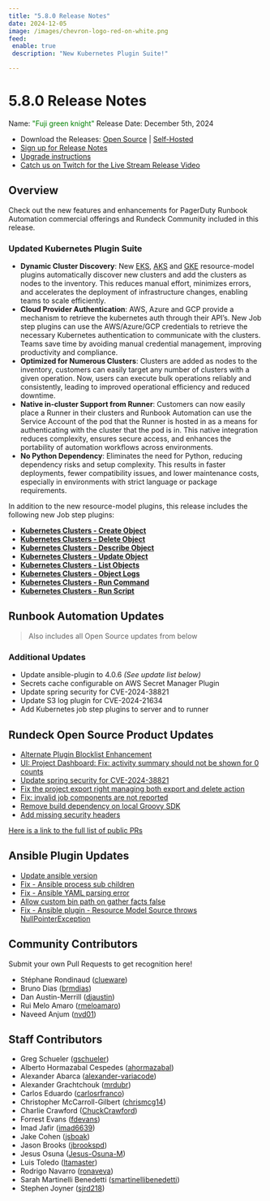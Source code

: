 ```yaml
---
title: "5.8.0 Release Notes"
date: 2024-12-05
image: /images/chevron-logo-red-on-white.png
feed:
 enable: true
 description: "New Kubernetes Plugin Suite!"

---
```


# 5.8.0 Release Notes

Name: <span style="color: green"><span class="glyphicon glyphicon-knight"></span> "Fuji green knight"</span>
Release Date: December 5th, 2024

- Download the Releases: [Open Source](https://www.rundeck.com/community-downloads/5.8.0) | [Self-Hosted](https://www.rundeck.com/enterprise-downloads/5.8.0)
- [Sign up for Release Notes](https://www.rundeck.com/release-notes-signup)
- [Upgrade instructions](/upgrading/index.md)
- [Catch us on Twitch for the Live Stream Release Video](https://www.twitch.tv/pagerduty)

## Overview

Check out the new features and enhancements for PagerDuty Runbook Automation commercial offerings and Rundeck Community included in this release.

### Updated Kubernetes Plugin Suite

- **Dynamic Cluster Discovery**: New [EKS](/manual/projects/resource-model-sources/aws-eks.md), [AKS](/manual/projects/resource-model-sources/azure-aks.md) and [GKE](/manual/projects/resource-model-sources/gcp-gke.md) resource-model plugins automatically discover new clusters and add the clusters as nodes to the inventory. This reduces manual effort, minimizes errors, and accelerates the deployment of infrastructure changes, enabling teams to scale efficiently.
- **Cloud Provider Authentication**: AWS, Azure and GCP provide a mechanism to retrieve the kubernetes auth through their API’s. New Job step plugins can use the AWS/Azure/GCP credentials to retrieve the necessary Kubernetes authentication to communicate with the clusters. Teams save time by avoiding manual credential management, improving productivity and compliance.
- **Optimized for Numerous Clusters**: Clusters are added as nodes to the inventory, customers can easily target any number of clusters with a given operation. Now, users can execute bulk operations reliably and consistently, leading to improved operational efficiency and reduced downtime.
- **Native in-cluster Support from Runner**: Customers can now easily place a Runner in their clusters and Runbook Automation can use the Service Account of the pod that the Runner is hosted in as a means for authenticating with the cluster that the pod is in. This native integration reduces complexity, ensures secure access, and enhances the portability of automation workflows across environments.
- **No Python Dependency**: Eliminates the need for Python, reducing dependency risks and setup complexity. This results in faster deployments, fewer compatibility issues, and lower maintenance costs, especially in environments with strict language or package requirements.

In addition to the new resource-model plugins, this release includes the following new Job step plugins:
* [**Kubernetes Clusters - Create Object**](/manual/jobs/job-plugins/node-steps/kubernetes-create-object.md)
* [**Kubernetes Clusters - Delete Object**](/manual/jobs/job-plugins/node-steps/kubernetes-delete-object.md)
* [**Kubernetes Clusters - Describe Object**](/manual/jobs/job-plugins/node-steps/kubernetes-describe-object.md)
* [**Kubernetes Clusters - Update Object**](/manual/jobs/job-plugins/node-steps/kubernetes-update-object.md)
* [**Kubernetes Clusters - List Objects**](/manual/jobs/job-plugins/node-steps/kubernetes-list-objects.md)
* [**Kubernetes Clusters - Object Logs**](/manual/jobs/job-plugins/node-steps/kubernetes-object-logs.md)
* [**Kubernetes Clusters - Run Command**](/manual/jobs/job-plugins/node-steps/kubernetes-run-command.md)
* [**Kubernetes Clusters - Run Script**](/manual/jobs/job-plugins/node-steps/kubernetes-run-script.md)

## Runbook Automation Updates

> Also includes all Open Source updates from below

### Additional Updates

* Update ansible-plugin to 4.0.6 _(See update list below)_
* Secrets cache configurable on AWS Secret Manager Plugin
* Update spring security for CVE-2024-38821
* Update S3 log plugin for CVE-2024-21634
* Add Kubernetes job step plugins to server and to runner


## Rundeck Open Source Product Updates

* [Alternate Plugin Blocklist Enhancement](https://github.com/rundeck/rundeck/pull/9432)
* [UI: Project Dashboard: Fix: activity summary should not be shown for 0 counts](https://github.com/rundeck/rundeck/pull/9428)
* [Update spring security for CVE-2024-38821](https://github.com/rundeck/rundeck/pull/9424)
* [Fix the project export right managing both export and delete action](https://github.com/rundeck/rundeck/pull/9415)
* [Fix: invalid job components are not reported](https://github.com/rundeck/rundeck/pull/9394)
* [Remove build dependency on local Groovy SDK](https://github.com/rundeck/rundeck/pull/9389)
* [Add missing security headers](https://github.com/rundeck/rundeck/pull/9383)


[Here is a link to the full list of public PRs](https://github.com/rundeck/rundeck/pulls?q=is%3Apr+milestone%3A5.8.0+is%3Aclosed)

## Ansible Plugin Updates
* [Update ansible version](https://github.com/rundeck-plugins/ansible-plugin/pull/403)
* [Fix - Ansible process sub children](https://github.com/rundeck-plugins/ansible-plugin/pull/400)
* [Fix - Ansible YAML parsing error](https://github.com/rundeck-plugins/ansible-plugin/pull/399)
* [Allow custom bin path on gather facts false](https://github.com/rundeck-plugins/ansible-plugin/pull/398)
* [Fix - Ansible plugin - Resource Model Source throws NullPointerException](https://github.com/rundeck-plugins/ansible-plugin/pull/397)

## Community Contributors

Submit your own Pull Requests to get recognition here!

* Stéphane Rondinaud ([clueware](https://github.com/clueware))
* Bruno Dias ([brmdias](https://github.com/brmdias))
* Dan Austin-Merrill ([djaustin](https://github.com/djaustin))
* Rui Melo Amaro ([rmeloamaro](https://github.com/rmeloamaro))
* Naveed Anjum ([nvd01](https://github.com/nvd01))

## Staff Contributors

* Greg Schueler ([gschueler](https://github.com/gschueler))
* Alberto Hormazabal Cespedes ([ahormazabal](https://github.com/ahormazabal))
* Alexander Abarca ([alexander-variacode](https://github.com/alexander-variacode))
* Alexander Grachtchouk ([mrdubr](https://github.com/mrdubr))
* Carlos Eduardo ([carlosrfranco](https://github.com/carlosrfranco))
* Christopher McCarroll-Gilbert ([chrismcg14](https://github.com/chrismcg14))
* Charlie Crawford ([ChuckCrawford](https://github.com/ChuckCrawford))
* Forrest Evans ([fdevans](https://github.com/fdevans))
* Imad Jafir ([imad6639](https://github.com/imad6639))
* Jake Cohen ([jsboak](https://github.com/jsboak))
* Jason Brooks ([jbrookspd](https://github.com/jbrookspd))
* Jesus Osuna ([Jesus-Osuna-M](https://github.com/Jesus-Osuna-M))
* Luis Toledo ([ltamaster](https://github.com/ltamaster))
* Rodrigo Navarro ([ronaveva](https://github.com/ronaveva))
* Sarah Martinelli Benedetti ([smartinellibenedetti](https://github.com/smartinellibenedetti))
* Stephen Joyner ([sjrd218](https://github.com/sjrd218))
